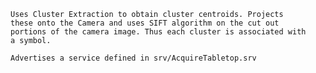 
	Uses Cluster Extraction to obtain cluster centroids. Projects
	these onto the Camera and uses SIFT algorithm on the cut out
	portions of the camera image. Thus each cluster is associated with
	a symbol.

	Advertises a service defined in srv/AcquireTabletop.srv